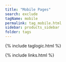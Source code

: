 ```yaml
---
title: "Mobile Pages"
search: exclude
tagName: mobile
permalink: tag_mobile.html
sidebar: products_sidebar
folder: tags
---
```

{% include taglogic.html %}

{% include links.html %}
